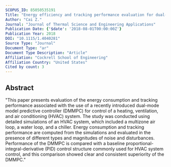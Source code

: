 ```yaml
---
SCOPUS_ID: 85050535191
Title: "Energy efficiency and tracking performance evaluation for dual-mode model predictive control of HVAC systems"
Author: "Cai Z."
Journal: "Journal of Thermal Science and Engineering Applications"
Publication Date: {'$date': '2018-08-01T00:00:00Z'}
Publication Year: 2018
DOI: "10.1115/1.4040281"
Source Type: "Journal"
Document Type: "ar"
Document Type Description: "Article"
Affiliation: "Cockrell School of Engineering"
Affiliation Country: "United States"
Cited by count: 3
---
```


## Abstract
"This paper presents evaluation of the energy consumption and tracking performance associated with the use of a recently introduced dual-mode model predictive controller (DMMPC) for control of a heating, ventilation, and air conditioning (HVAC) system. The study was conducted using detailed simulations of an HVAC system, which included a multizone air loop, a water loop, and a chiller. Energy consumption and tracking performance are computed from the simulations and evaluated in the presence of different types and magnitudes of noise and disturbances. Performance of the DMMPC is compared with a baseline proportional-integral-derivative (PID) control structure commonly used for HVAC system control, and this comparison showed clear and consistent superiority of the DMMPC."
